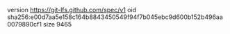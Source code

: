 version https://git-lfs.github.com/spec/v1
oid sha256:e00d7aa5e158c164b8843450549f94f7b045ebc9d600b152b496aa0079890cf1
size 9465
